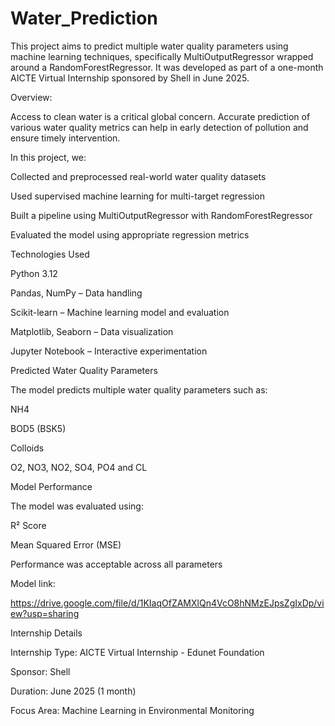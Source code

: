 # Water_Prediction

This project aims to predict multiple water quality parameters using machine learning techniques, specifically MultiOutputRegressor wrapped around a RandomForestRegressor. It was developed as part of a one-month AICTE Virtual Internship sponsored by Shell in June 2025.

Overview:

Access to clean water is a critical global concern. Accurate prediction of various water quality metrics can help in early detection of pollution and ensure timely intervention.

In this project, we:

Collected and preprocessed real-world water quality datasets

Used supervised machine learning for multi-target regression

Built a pipeline using MultiOutputRegressor with RandomForestRegressor

Evaluated the model using appropriate regression metrics



Technologies Used


Python 3.12

Pandas, NumPy – Data handling

Scikit-learn – Machine learning model and evaluation

Matplotlib, Seaborn – Data visualization

Jupyter Notebook – Interactive experimentation

Predicted Water Quality Parameters




The model predicts multiple water quality parameters such as:

NH4

BOD5 (BSK5)

Colloids

O2, NO3, NO2, SO4, PO4 and CL


Model Performance

The model was evaluated using:


R² Score

Mean Squared Error (MSE)

Performance was acceptable across all parameters


Model link:

https://drive.google.com/file/d/1KIaqOfZAMXlQn4VcO8hNMzEJpsZgIxDp/view?usp=sharing


Internship Details


Internship Type: AICTE Virtual Internship - Edunet Foundation

Sponsor: Shell

Duration: June 2025 (1 month)

Focus Area: Machine Learning in Environmental Monitoring









